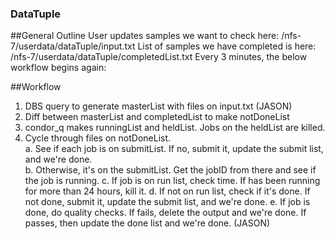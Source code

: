 ### DataTuple

##General Outline
  User updates samples we want to check here: /nfs-7/userdata/dataTuple/input.txt
  List of samples we have completed is here: /nfs-7/userdata/dataTuple/completedList.txt
  Every 3 minutes, the below workflow begins again:

##Workflow
  1.  DBS query to generate masterList with files on input.txt (JASON)
  2.  Diff between masterList and completedList to make notDoneList
  3.  condor_q makes runningList and heldList.  Jobs on the heldList are killed.  
  4.  Cycle through files on notDoneList.  
    a.  See if each job is on submitList.  If no, submit it, update the submit list, and we're done.  
    b.  Otherwise, it's on the submitList.  Get the jobID from there and see if the job is running. 
    c.  If job is on run list, check time.  If has been running for more than 24 hours, kill it.
    d.  If not on run list, check if it's done.  If not done, submit it, update the submit list, and we're done.
    e.  If job is done, do quality checks.  If fails, delete the output and we're done. If passes, then update the done list and we're done.  (JASON)  

